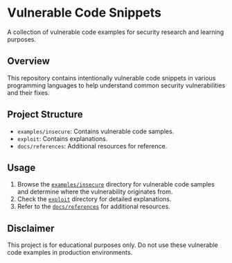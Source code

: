 # Vulnerable Code Snippets

A collection of vulnerable code examples for security research and learning purposes.

## Overview

This repository contains intentionally vulnerable code snippets in various programming languages to help understand common security vulnerabilities and their fixes.

## Project Structure

- `examples/insecure`: Contains vulnerable code samples.
- `exploit`: Contains explanations.
- `docs/references`: Additional resources for reference.

## Usage

1. Browse the [`examples/insecure`](examples/insecure) directory for vulnerable code samples and determine where the vulnerability originates from.
2. Check the [`exploit`](exploit) directory for detailed explanations.
3. Refer to the [`docs/references`](docs/references) for additional resources.

## Disclaimer

This project is for educational purposes only. Do not use these vulnerable code examples in production environments.
